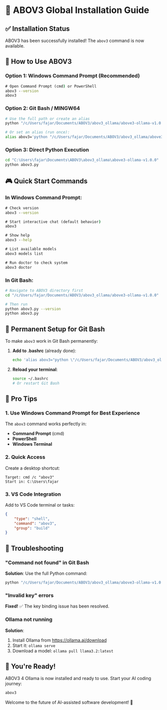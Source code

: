 # 🚀 ABOV3 Global Installation Guide

## ✅ Installation Status

ABOV3 has been successfully installed! The `abov3` command is now available.

## 🎯 How to Use ABOV3

### Option 1: Windows Command Prompt (Recommended)
```cmd
# Open Command Prompt (cmd) or PowerShell
abov3 --version
abov3
```

### Option 2: Git Bash / MINGW64
```bash
# Use the full path or create an alias
python "/c/Users/fajar/Documents/ABOV3/abov3_ollama/above3-ollama-v1.0.0/abov3.py"

# Or set an alias (run once):
alias abov3='python "/c/Users/fajar/Documents/ABOV3/abov3_ollama/above3-ollama-v1.0.0/abov3.py"'
```

### Option 3: Direct Python Execution
```bash
cd "C:\Users\fajar\Documents\ABOV3\abov3_ollama\above3-ollama-v1.0.0"
python abov3.py
```

## 🎮 Quick Start Commands

### In Windows Command Prompt:
```cmd
# Check version
abov3 --version

# Start interactive chat (default behavior)
abov3

# Show help
abov3 --help

# List available models
abov3 models list

# Run doctor to check system
abov3 doctor
```

### In Git Bash:
```bash
# Navigate to ABOV3 directory first
cd "/c/Users/fajar/Documents/ABOV3/abov3_ollama/above3-ollama-v1.0.0"

# Then run
python abov3.py --version
python abov3.py
```

## 🔧 Permanent Setup for Git Bash

To make `abov3` work in Git Bash permanently:

1. **Add to .bashrc** (already done):
   ```bash
   echo 'alias abov3="python \"/c/Users/fajar/Documents/ABOV3/abov3_ollama/above3-ollama-v1.0.0/abov3.py\""' >> ~/.bashrc
   ```

2. **Reload your terminal**:
   ```bash
   source ~/.bashrc
   # Or restart Git Bash
   ```

## 🌟 Pro Tips

### 1. Use Windows Command Prompt for Best Experience
The `abov3` command works perfectly in:
- **Command Prompt** (cmd)
- **PowerShell**
- **Windows Terminal**

### 2. Quick Access
Create a desktop shortcut:
```
Target: cmd /c "abov3"
Start in: C:\Users\fajar
```

### 3. VS Code Integration
Add to VS Code terminal or tasks:
```json
{
    "type": "shell",
    "command": "abov3",
    "group": "build"
}
```

## 🚨 Troubleshooting

### "Command not found" in Git Bash
**Solution**: Use the full Python command:
```bash
python "/c/Users/fajar/Documents/ABOV3/abov3_ollama/above3-ollama-v1.0.0/abov3.py"
```

### "Invalid key" errors
**Fixed!** ✅ The key binding issue has been resolved.

### Ollama not running
**Solution**: 
1. Install Ollama from https://ollama.ai/download
2. Start it: `ollama serve`
3. Download a model: `ollama pull llama3.2:latest`

## 🎉 You're Ready!

ABOV3 4 Ollama is now installed and ready to use. Start your AI coding journey:

```cmd
abov3
```

Welcome to the future of AI-assisted software development! 🚀